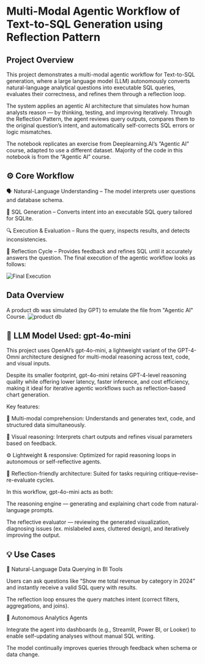 # Multi-Modal Agentic Workflow of Text-to-SQL Generation using Reflection Pattern

## Project Overview

This project demonstrates a multi-modal agentic workflow for Text-to-SQL generation, where a large language model (LLM) autonomously converts natural-language analytical questions into executable SQL queries, evaluates their correctness, and refines them through a reflection loop.

The system applies an agentic AI architecture that simulates how human analysts reason — by thinking, testing, and improving iteratively.
Through the Reflection Pattern, the agent reviews query outputs, compares them to the original question’s intent, and automatically self-corrects SQL errors or logic mismatches.

The notebook replicates an exercise from Deeplearning.AI’s “Agentic AI” course, adapted to use a different dataset. Majority of the code in this notebook is from the “Agentic AI” course.

## ⚙️ Core Workflow

🗣️ Natural-Language Understanding – The model interprets user questions and database schema.

🧩 SQL Generation – Converts intent into an executable SQL query tailored for SQLite.

🔍 Execution & Evaluation – Runs the query, inspects results, and detects inconsistencies.

🔁 Reflection Cycle – Provides feedback and refines SQL until it accurately answers the question.
The final execution of the agentic workflow looks as follows:

![Final Execution](https://github.com/hasongc01/Agentic-AI-Reflection-Design-Pattern-2/blob/main/FinalExecution.png)

## Data Overview
A product db was simulated (by GPT) to emulate the file from "Agentic AI" Course.
![product db](https://github.com/hasongc01/Agentic-AI-Reflection-Design-Pattern-2/blob/main/product%20db.png)


## 🧩 LLM Model Used: gpt-4o-mini

This project uses OpenAI’s gpt-4o-mini, a lightweight variant of the GPT-4-Omni architecture designed for multi-modal reasoning across text, code, and visual inputs.

Despite its smaller footprint, gpt-4o-mini retains GPT-4-level reasoning quality while offering lower latency, faster inference, and cost efficiency, making it ideal for iterative agentic workflows such as reflection-based chart generation.

Key features:

💬 Multi-modal comprehension: Understands and generates text, code, and structured data simultaneously.

🎨 Visual reasoning: Interprets chart outputs and refines visual parameters based on feedback.

⚙️ Lightweight & responsive: Optimized for rapid reasoning loops in autonomous or self-reflective agents.

🧠 Reflection-friendly architecture: Suited for tasks requiring critique–revise–re-evaluate cycles.

In this workflow, gpt-4o-mini acts as both:

The reasoning engine — generating and explaining chart code from natural-language prompts.

The reflective evaluator — reviewing the generated visualization, diagnosing issues (ex. mislabeled axes, cluttered design), and iteratively improving the output.

## 💡 Use Cases

🧾 Natural-Language Data Querying in BI Tools

Users can ask questions like “Show me total revenue by category in 2024” and instantly receive a valid SQL query with results.

The reflection loop ensures the query matches intent (correct filters, aggregations, and joins).

🤖 Autonomous Analytics Agents

Integrate the agent into dashboards (e.g., Streamlit, Power BI, or Looker) to enable self-updating analyses without manual SQL writing.

The model continually improves queries through feedback when schema or data change.
